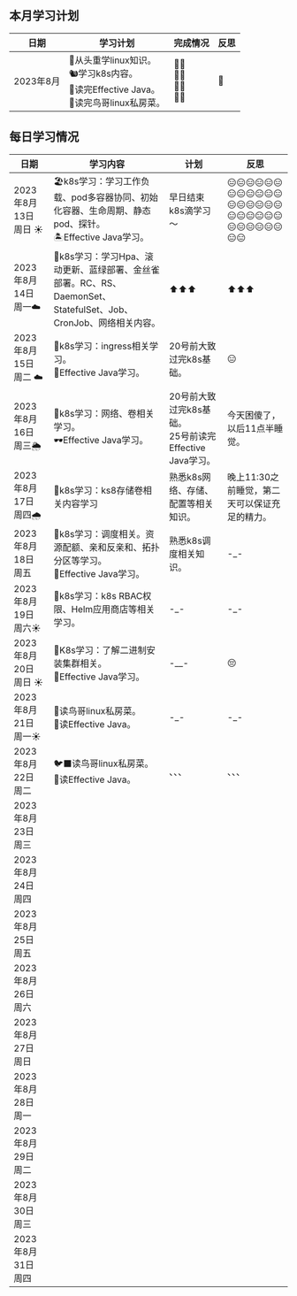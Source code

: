 ## 本月学习计划

| 日期      | 学习计划                                                     | 完成情况                | 反思 |
| --------- | ------------------------------------------------------------ | ----------------------- | ---- |
| 2023年8月 | 🦥从头重学linux知识。<br/>🐿️学习k8s内容。<br/>💫读完Effective Java。<br/>🍑读完鸟哥linux私房菜。 | 🤦‍♂️<br/>🤦‍♂️<br/>🤦‍♂️<br/>🤦‍♂️ | 🤔️    |

  

## 每日学习情况

| 日期                 | 学习内容                                                     | 计划                                                       | 反思                                          |
| -------------------- | ------------------------------------------------------------ | ---------------------------------------------------------- | --------------------------------------------- |
| 2023年8月13日 周日 ☀️ | 🏖️k8s学习：学习工作负载、pod多容器协同、初始化容器、生命周期、静态pod、探针。<br/>🏝️Effective Java学习。 | 早日结束k8s滴学习～                                        | 😑😑😑😑😑😑😑😑😑😑😑😑😑😑😑😑😑😑😑😑😑😑😑😑😑😑😑😑😑😑😑😑              |
| 2023年8月14日 周一☁️  | 🍦k8s学习：学习Hpa、滚动更新、蓝绿部署、金丝雀部署。RC、RS、DaemonSet、StatefulSet、Job、CronJob、网络相关内容。 | ⬆️⬆️⬆️                                                        | ⬆️⬆️⬆️                                           |
| 2023年8月15日 周二 ☁️ | 🍩k8s学习：ingress相关学习。<br/>🥜Effective Java学习。        | 20号前大致过完k8s基础。                                    | 😑                                             |
| 2023年8月16日 周三🌦️  | 🌚k8s学习：网络、卷相关学习。<br/>🕶️Effective Java学习。       | 20号前大致过完k8s基础。<br/>25号前读完Effective Java学习。 | 今天困傻了，以后11点半睡觉。                  |
| 2023年8月17日 周四🌧️  | 🍇k8s学习：ks8存储卷相关内容学习<br/>                         | 熟悉k8s网络、存储、配置等相关知识。                        | 晚上11:30之前睡觉，第二天可以保证充足的精力。 |
| 2023年8月18日 周五   | 🍗k8s学习：调度相关。资源配额、亲和反亲和、拓扑分区等学习。<br/>🍤Effective Java学习。 | 熟悉k8s调度相关知识。                                      | -_-                                           |
| 2023年8月19日 周六☀️  | 💩k8s学习：k8s RBAC权限、Helm应用商店等相关学习。             | -_-                                                        | -_-                                           |
| 2023年8月20日 周日 ☀️ | 🤢K8s学习：了解二进制安装集群相关。<br/>🧌Effective Java学习。 | -__-                                                       | 😔                                             |
| 2023年8月21日 周一☀️  | 🦉读鸟哥linux私房菜。<br/>👀读Effective Java。                 | -_-                                                        | -_-                                           |
| 2023年8月22日 周二   | 🐦‍⬛读鸟哥linux私房菜。<br/>🐍读Effective Java。                | 、、、                                                     | 、、、                                        |
| 2023年8月23日 周三   |                                                              |                                                            |                                               |
| 2023年8月24日 周四   |                                                              |                                                            |                                               |
| 2023年8月25日 周五   |                                                              |                                                            |                                               |
| 2023年8月26日 周六   |                                                              |                                                            |                                               |
| 2023年8月27日 周日   |                                                              |                                                            |                                               |
| 2023年8月28日 周一   |                                                              |                                                            |                                               |
| 2023年8月29日 周二   |                                                              |                                                            |                                               |
| 2023年8月30日 周三   |                                                              |                                                            |                                               |
| 2023年8月31日 周四   |                                                              |                                                            |                                               |

